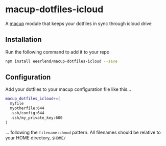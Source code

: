 # macup-dotfiles-icloud

A [macup](https://github.com/eeerlend/macup) module that keeps your dotfiles in sync through icloud drive

## Installation
Run the following command to add it to your repo

```bash
npm install eeerlend/macup-dotfiles-icloud --save
```

## Configuration
Add your dotfiles to your macup configuration file like this...

```bash
macup_dotfiles_icloud+=(
  myfile
  myotherfile:644
  .ssh/config:644
  .ssh/my_private_key:600
)
```

... following the `filename:chmod` pattern. All filenames should be relative to your HOME directory, `$HOME/`
